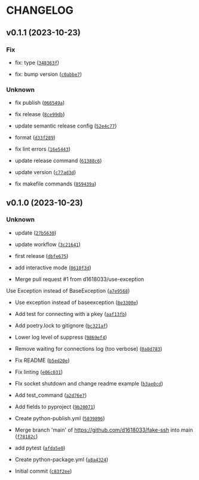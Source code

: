 # CHANGELOG



## v0.1.1 (2023-10-23)

### Fix

* fix: type ([`348363f`](https://github.com/DanielHabenicht/mock-ssh/commit/348363fd9449fcb92ce10e1ae83b38a8804e4b99))

* fix: bump version ([`c0abbe7`](https://github.com/DanielHabenicht/mock-ssh/commit/c0abbe7a15e136c0eb029b083c6d106380b95caa))

### Unknown

* fix publish ([`066549a`](https://github.com/DanielHabenicht/mock-ssh/commit/066549ad18423fd16eb8e107bd04719e4120fdbc))

* fix release ([`8ce99db`](https://github.com/DanielHabenicht/mock-ssh/commit/8ce99dba45fa86c838cfc5434af4c989885fe15e))

* update semantic release config ([`52e4c77`](https://github.com/DanielHabenicht/mock-ssh/commit/52e4c779117c9d71c6cd7dd19ce741424342ec7b))

* format ([`d33f289`](https://github.com/DanielHabenicht/mock-ssh/commit/d33f289880f3675756f672c0da7ea7c91b0dfb49))

* fix lint errors ([`16e5443`](https://github.com/DanielHabenicht/mock-ssh/commit/16e5443158f4e9dbcf611462411d1167d947e628))

* update release command ([`61388c6`](https://github.com/DanielHabenicht/mock-ssh/commit/61388c69f10ea4fa1a09603ee4fd3d47585e1dc8))

* update version ([`c77ad3d`](https://github.com/DanielHabenicht/mock-ssh/commit/c77ad3dc09d056c0022962e6a3689fcbc60c93d9))

* fix makefile commands ([`859439a`](https://github.com/DanielHabenicht/mock-ssh/commit/859439ac19ba7d80e2128605d6ced4183a679a56))


## v0.1.0 (2023-10-23)

### Unknown

* update ([`27b5630`](https://github.com/DanielHabenicht/mock-ssh/commit/27b56306498b651bad8480a5d5064a34d629d8ae))

* update workflow ([`3c21641`](https://github.com/DanielHabenicht/mock-ssh/commit/3c21641011d4e51cbf1fbb804a383bdc79091c60))

* first release ([`dbfe675`](https://github.com/DanielHabenicht/mock-ssh/commit/dbfe67579572225102e70d929a383142fc91e926))

* add interactive mode ([`0610f3d`](https://github.com/DanielHabenicht/mock-ssh/commit/0610f3dad3e859d6c9520c43fb9a960995c6d690))

* Merge pull request #1 from d1618033/use-exception

Use Exception instead of BaseException ([`a7e9568`](https://github.com/DanielHabenicht/mock-ssh/commit/a7e9568d7ed588a6bb8a64ec9a8d4d5ca7358537))

* Use exception instead of baseexception ([`8e3300e`](https://github.com/DanielHabenicht/mock-ssh/commit/8e3300ea99cdad405e6e19ec90872104a7078ac9))

* Add test for connecting with a pkey ([`aaf13fb`](https://github.com/DanielHabenicht/mock-ssh/commit/aaf13fb42e0070451b60193ffef22460df089330))

* Add poetry.lock to gitignore ([`bc321af`](https://github.com/DanielHabenicht/mock-ssh/commit/bc321af47c0d0c4a340cf67ff62a8f17688eb634))

* Lower log level of suppress ([`9869ef4`](https://github.com/DanielHabenicht/mock-ssh/commit/9869ef43076e645a0d541231e242d15c103f9d6e))

* Remove waiting for connections log (too verbose) ([`0a8d783`](https://github.com/DanielHabenicht/mock-ssh/commit/0a8d7837047474a2d4345f2f6d6225cf39e1fc5b))

* Fix README ([`b5ed20e`](https://github.com/DanielHabenicht/mock-ssh/commit/b5ed20e89e8d25205baed8b0550a81113481f7e6))

* Fix linting ([`e06c031`](https://github.com/DanielHabenicht/mock-ssh/commit/e06c03168a57d925a13d173e33921049df1bef3e))

* FIx socket shutdown and change readme example ([`b3ae0cd`](https://github.com/DanielHabenicht/mock-ssh/commit/b3ae0cd2216380564f333a94d5c044a9068f551a))

* Add test_command ([`a2d76e7`](https://github.com/DanielHabenicht/mock-ssh/commit/a2d76e7a54f3fde6713f0244f1410d7a73d97024))

* Add fields to pyproject ([`9b20071`](https://github.com/DanielHabenicht/mock-ssh/commit/9b20071c5f65f9223fb885287011e7ffc7ad3047))

* Create python-publish.yml ([`5039896`](https://github.com/DanielHabenicht/mock-ssh/commit/5039896cc791264f433fb4a99ffc76fde69d5e69))

* Merge branch &#39;main&#39; of https://github.com/d1618033/fake-ssh into main ([`f78182c`](https://github.com/DanielHabenicht/mock-ssh/commit/f78182c19e3c40ece75c18b0088e5d175267dce0))

* add pytest ([`afda5e0`](https://github.com/DanielHabenicht/mock-ssh/commit/afda5e01f09a8510ee7cf89239e04ef1d7939e5e))

* Create python-package.yml ([`a8a4324`](https://github.com/DanielHabenicht/mock-ssh/commit/a8a4324ffc1db372e5d1d613ca11506a75dd8569))

* Initial commit ([`c83f2ee`](https://github.com/DanielHabenicht/mock-ssh/commit/c83f2ee288dc6122143217794b2018c74fc1d788))
